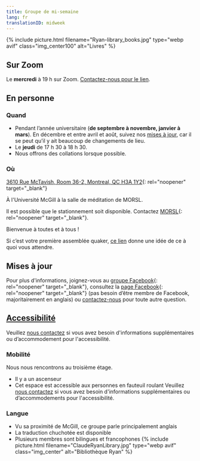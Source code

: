 ```yaml
---
title: Groupe de mi-semaine
lang: fr
translationID: midweek
---
```

{% include picture.html filename="Ryan-library_books.jpg" type="webp avif" class="img_center100" alt="Livres" %}

## Sur Zoom
Le **mercredi** à 19 h sur Zoom. [Contactez-nous pour le lien](/contact-fr).

## En personne
### Quand
* Pendant l’année universitaire (**de septembre à novembre, janvier à mars**). En décembre et entre avril et août, suivez nos [mises à jour](#misesàjour), car il se peut qu’il y ait beaucoup de changements de lieu.
* Le **jeudi** de 17 h 30 à 18 h 30.
* Nous offrons des collations lorsque possible.

### Où
[3610 Rue McTavish, Room 36-2, Montreal, QC H3A 1Y2](https://goo.gl/maps/6QyVQiftuDDFoDVZ9){: rel="noopener" target="_blank"}

À l'Université McGill à la salle de méditation de MORSL. 

Il est possible que le stationnement soit disponible. Contactez [MORSL](https://www.mcgill.ca/morsl/about/contact){: rel="noopener" target="_blank"}.

Bienvenue à toutes et à tous !

Si c’est votre première assemblée quaker, [ce lien](/a_propos) donne une idée de ce à quoi vous attendre.
## Mises à jour <span class="stanchor"><a name="misesàjour"></a></span>
Pour plus d'informations, joignez-vous au [groupe Facebook](https://www.facebook.com/groups/mtlmidweek/){: rel="noopener" target="_blank"}, consultez la [page Facebook](https://www.facebook.com/MontrealQuakers/){: rel="noopener" target="_blank"} (pas besoin d’être membre de Facebook, majoritairement en anglais) ou [contactez-nous](/contact-fr) pour toute autre question.
## [Accessibilité](/accessibilité) <span class="stanchor"><a name="accessibilité"></a></span>
Veuillez [nous contactez](/contact-fr) si vous avez besoin d'informations supplémentaires ou d’accommodement pour l'accessibilité.
### Mobilité
Nous nous rencontrons au troisième étage.
* Il y a un ascenseur
* Cet espace est accessible aux personnes en fauteuil roulant
Veuillez [nous contactez](/contact-fr) si vous avez besoin d'informations supplémentaires ou d’accommodements pour l'accessibilité.

### Langue
* Vu sa proximité de McGill, ce groupe parle principalement anglais
* La traduction chuchotée est disponible
* Plusieurs membres sont bilingues et francophones
{% include picture.html filename="ClaudeRyanLibrary.jpg" type="webp avif" class="img_center" alt="Bibliothèque Ryan" %}
